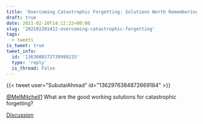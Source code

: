 ```yaml
---
title: 'Overcoming Catastrophic Forgetting: Solutions Worth Remembering'
draft: true
date: 2021-02-20T14:12:22+00:00
slug: '202102201412-overcoming-catastrophic-forgetting'
tags:
  - tweets
is_tweet: true
tweet_info:
  id: '1363008573739999233'
  type: 'reply'
  is_thread: False
---
```




{{< tweet user="SubutaiAhmad" id="1362976384872669184" >}}

[@MelMitchell1](https://x.com/MelMitchell1) What are the good working solutions for catastrophic forgetting?

[Discussion](https://x.com/sytelus/status/1363008573739999233)
